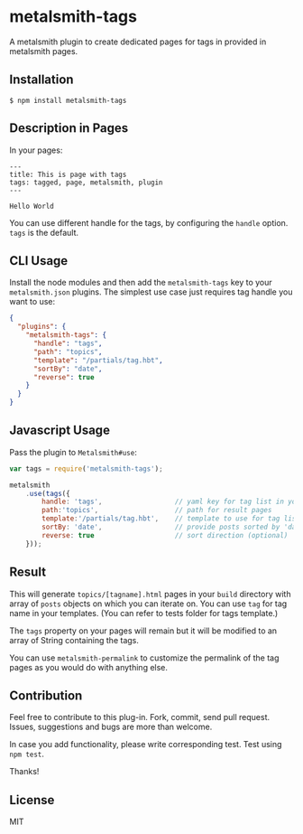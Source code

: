 # metalsmith-tags

  A metalsmith plugin to create dedicated pages for tags in provided in metalsmith pages.

## Installation

    $ npm install metalsmith-tags

## Description in Pages

  In your pages:

```
---
title: This is page with tags
tags: tagged, page, metalsmith, plugin
---

Hello World
```

You can use different handle for the tags, by configuring the `handle` option. `tags` is the default.


## CLI Usage

  Install the node modules and then add the `metalsmith-tags` key to your `metalsmith.json` plugins. The simplest use case just requires tag handle you want to use:

```json
{
  "plugins": {
    "metalsmith-tags": {
      "handle": "tags",
      "path": "topics",
      "template": "/partials/tag.hbt",
      "sortBy": "date",
      "reverse": true
    }
  }
}
```

## Javascript Usage

  Pass the plugin to `Metalsmith#use`:

```js
var tags = require('metalsmith-tags');

metalsmith
    .use(tags({
        handle: 'tags',                  // yaml key for tag list in you pages
        path:'topics',                   // path for result pages
        template:'/partials/tag.hbt',    // template to use for tag listing
        sortBy: 'date',                  // provide posts sorted by 'date' (optional)
        reverse: true                    // sort direction (optional)
    }));
```

## Result

  This will generate `topics/[tagname].html` pages in your `build` directory with array of `posts` objects on which you can iterate on. You can use `tag` for tag name in your templates. (You can refer to tests folder for tags template.)

  The `tags` property on your pages will remain but it will be modified to an array of String containing the tags.

  You can use `metalsmith-permalink` to customize the permalink of the tag pages as you would do with anything else.

## Contribution

  Feel free to contribute to this plug-in. Fork, commit, send pull request.
  Issues, suggestions and bugs are more than welcome.

  In case you add functionality, please write corresponding test. Test using `npm test`.

  Thanks!

## License

  MIT
